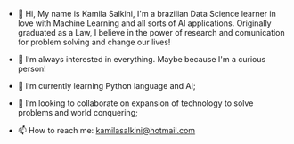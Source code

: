 - 👋 Hi, My name is Kamila Salkini, I'm a brazilian Data Science learner in love with Machine Learning and all sorts of AI applications.
Originally graduated as a Law, I believe in the power of research and comunication for problem solving and change our lives!


- 👀 I’m always interested in everything. Maybe because I'm a curious person!
- 🌱 I’m currently learning Python language and AI;
- 💞️ I’m looking to collaborate on expansion of technology to solve problems and world conquering;
- 📫 How to reach me: kamilasalkini@hotmail.com  

<!---
kamilasalkini/kamilasalkini is a ✨ special ✨ repository because its `README.md` (this file) appears on your GitHub profile.
You can click the Preview link to take a look at your changes.
--->
